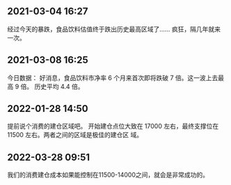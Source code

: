 ## 2021-03-04 16:27

经过今天的暴跌，食品饮料估值终于跌出历史最高区域了……
疯狂，隔几年就来一次。

## 2021-03-08 16:25

今日数据：
好消息，食品饮料市净率 6 个月来首次即将跌破 7 倍。这一波上去最高 9 倍。
历史平均 4.4 倍。

## 2022-01-28 14:50

提前说个消费的建仓区域吧。
开始建仓点位大致在 17000 左右，最终支撑位在 11500 左右。两者之间的区域是极佳的建仓区
域。

## 2022-03-28 09:51

我们的消费建仓成本如果能控制在11500-14000之间，就会是非常成功的。  
